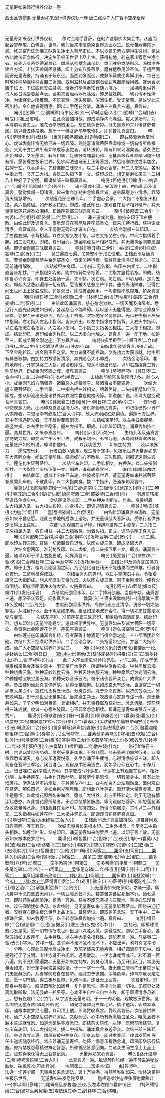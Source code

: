 无量寿如来观行供养仪轨一卷


西土圣贤撰集
无量寿如来观行供养仪轨一卷
唐三藏沙门大广智不空奉诏译


　　

无量寿如来观行供养仪轨
　　尔时金刚手菩萨。在毗卢遮那佛大集会中。从座而起合掌恭敬。白佛言。世尊。我为当来末法杂染世界恶业众生。说无量寿佛陀罗尼。修三密门证念佛三昧得生净土入菩萨正位。不以少福无慧方便得生彼刹。是故依此教法正念修行。决定生于极乐世界上品上生。获得初地。若在家出家愿生净土者。应先入曼茶罗得灌顶已。然后从师受念诵仪轨。或于胜地或随所居。涂拭清净建立方坛。上张天盖周匝悬幡。坛上分布八曼茶罗。磨白檀香用涂圣位。于檀西面而安无量寿像。持诵者于坛东坐。面西对像而坐。或敷茅荐或坐卑脚小床。每日三时散种种华烧种种香置二阙伽。或用盆杯及金银铜石瓷瓦等器未经用者。盛满香水置于坛上。于坛四角安四贤瓶。烧香灯明涂香饮食随力所办。一一加持殷重供养。行人每日澡浴着新净衣。或用真言加持以为澡浴。即思惟观察。一切有情本性清净。为诸客尘之所覆蔽。不悟真理。迷失菩提。沦溺生死。受无量苦。是故说此三密加持。令自他皆得清净。即以二手莲花合掌。诵净三业真言三遍。真言曰。
　　唵(引)娑嚩(二合)婆嚩秫(诗聿反)驮(引一)萨嚩达磨(入引二)娑嚩(二合)婆(去)嚩戍(引准上)度唅。
　　由此真言加持故。即成清净内心澡浴。每入道场时。对本尊前端身正立。莲花合掌闭目运心。想在极乐世界。对无量寿如来并诸菩萨眷属。则以身五体投地。想于一一佛菩萨前恭敬作礼。即诵普礼真言曰。
　　唵(引)萨嚩怛他(引)蘖跢(一)播(引)那满娜曩(上)迦噜弭(二)
　　即右膝着地合掌当心。虔诚发露忏悔无始已来一切罪障。则随喜诸佛菩萨声闻缘觉一切有情所修福业。又观十方世界所有如来成等正觉者。请转法轮。所有如来现涅槃者。请久住世不般涅槃。又发愿言。我所积集。礼佛忏悔随喜劝请。无量善根以此福聚回施一切有情。愿皆得生极乐世界。见佛闻法速证无上正等菩提。然后结跏趺坐或半加坐。右押于左。以香涂手。先结佛部三昧耶印。以二手虚心合掌。开二头指微屈。各附中指上节。又开二大指。各捻二头指下第一文。结印成已。想无量寿如来三十二相八十种好了了分明。即诵佛部三昧耶真言曰。
　　唵(引)怛他(引)誐睹(引一)纳婆(二合)嚩(引)耶裟嚩(二合)贺(引)
　　诵三遍或七遍。安印顶上散。由结此印及诵真言。警觉佛部一切诸佛。皆来集会加持护念修真言者。速令获得身业清净。罪障消灭福慧增长。
　　次结莲花部三昧耶印。二手虚心合掌。二大指二小指各头相捻。余六指微屈。如开敷莲花形。即成。结此印已。想观自在菩萨相好端严。并无量俱胝莲花族圣众围绕。即诵莲花部三昧耶真言曰。
　　唵(引)跛那谟(二合引一)纳婆(二合)嚩(引)耶娑嚩(二合)贺(引二)
　　诵三遍或七遍。加持安印于顶右便散。由结此印及诵真言。警觉观自在菩萨及莲花部圣众。皆来加持行者。获得语业清净。言音威肃。令人乐闻得无碍辩才说法自在。
　　次结金刚部三昧耶印。二手左覆右仰。令背相着。以右大指叉左小指。以左大指叉右小指。中间六指缚着手腕。如三股杵形。即成。结印当心。想金刚藏菩萨相好威光。并无量执金刚眷属围绕。即诵金刚部三昧耶真言曰。
　　唵(引)嚩日嚧(二合引一)纳婆(二合)嚩(引)耶娑嚩(二合)贺(引二)
　　诵三遍或七遍。加持安印于顶左便散。由结此印及诵真言。警觉金刚藏菩萨并金刚部圣众。皆来加持行者。获得意业清净证菩提心。三昧现前速得解脱。
　　次结被甲护身印。二小指二无名指。右压左内相叉。二中指直竖头相拄。二头指屈如钩形。附中指背勿令相着。二大指并竖捻名指。即成。结印当心诵真言。印身五处各诵一遍。先印额。次右肩。次左肩。印心及喉。是为五处。即起大慈悲心遍缘一切有情。愿皆被大慈悲庄严甲胄。速令离诸障难。证得世间出世间上上殊胜成就。如是观已。即成被金刚甲。一切诸魔不敢障难。护身真言曰。
　　唵(引)嚩日啰(二合引)儗儞(二合一)钵啰(二合)捻(万协反引)跛跢(二合)野娑嚩(二合)贺(引二)
　　由结此印诵真言。慈心愍念力故。一切天魔及诸障者。悉见行人威光赫奕由如日轮。各起慈心不能障碍。及以恶人无能得便。烦恼业障身不染着。亦护当来诸恶趣苦。疾证无上菩提。次结地界金刚橛印。先以右中指入左头中指间。右名指入左名小指间。皆头外出。以左中指缴右中指背。入右头中指间。以左名指缴右名指背。入右名小指间。二小指二头指各头相拄。二大指下相捻。即成。结此印已。想印如金刚杵形。以二大指向地触之。诵真言一遍一印于地。如是至三。即成坚固金刚之座。下方真言曰。
　　唵(引)抧里抧里(一)嚩日啰(二合)嚩日哩(二合二)步(引)啰满驮满驮(三)吽发吒(四)
　　由结此印及诵真言加持力故。下至金刚轮际。成金刚不坏之界。大力诸魔不能摇动。少施功力大获成就。地中所有其恶秽物。由加持力故悉皆清净。其界随心大小即成。
　　次结金刚墙印。准前地界印。开掌搩竖二大指。如墙形即成。想从印流出炽焰。以印右旋绕身三转。称前地界。即成金刚坚固之城。墙界真言曰。
　　唵(引)萨啰萨啰(一)嚩日啰(二合)钵啰(二合二)迦啰吽(引)发吒(半音三)
　　由结此印诵真言及观行力故。随心大小。成金刚光焰方隅墙界。诸魔恶人虎狼师子。及诸毒虫不能辅近。
　　次结大虚空藏菩萨印。二手合掌。二中指右押左外相叉。缚着手背。二头指相蹙如宝形。即成。想从印流出无量诸供养具衣服饮食宫殿楼阁等。如瑜伽广说。即诵大虚空藏菩萨真言曰。
　　唵(引)誐誐曩三(去)婆嚩(一)嚩日啰(二合)斛(引二)
　　修行者纵使观念力微。由此印及真言加持力故。诸供养物皆成真实。一如极乐世界中行广大供养者。次想坛中有纥哩(二合入引)字。放大光明如红颇梨色。遍照十方世界。其中有情遇斯光者。无不皆得罪障消灭。
　　次结如来拳印。以左手四指握拳。直竖大指。以右手作金刚拳。握左大指甲。即成。以此拳印印地。诵真言加持七遍。变其世界。如来拳真言曰。
　　唵(引)步(引入)欠(一)
　　由结此印及诵真言加持威力故。即变此三千大千世界。成极乐刹土。七宝为地。水鸟树林皆演法音。无量庄严如经所说。即诵伽他曰。
　　以我功德力　　如来加持力
　　及以法界力　　愿成安乐刹
　　行者由数习此定。现生每于定中。见极乐世界无量寿如来在大菩萨众会。闻说无量契经。临命终时心不散乱。三昧现前。刹那迅速则生彼土。莲花化生证菩萨位。
　　次结宝车辂印。二手仰相叉。右押左。以二头指侧相拄。二大指捻二头指下第一文。即成。送车辂真言曰。
　　唵(引)睹噜睹噜吽(引)
　　由结此印。想成七宝庄严车辂。往彼极乐世界。请无量寿如来并诸菩萨眷属乘此车辂。不散此印。以二大指向身。拨二中指头。便诵车辂真言曰。
　　曩莫(入)悉底哩耶(四合一)地尾(二合)迦南(引二)怛他(引)蘖跢(引)南(引)(三)唵(引)嚩日朗(二合引)儗(妍以反)娘迦啰洒(二合)耶娑嚩(二合)贺(引)
　　则想车辂来至道场住虚空中。
　　次结迎请圣众印。二手右押左内相叉。作拳。令掌相着。左大指屈入掌。右大指曲如钩。向身招之。即诵迎请真言曰。
　　唵(引)阿(去)嚧(引)力迦(半音)[目　　壹]醯呬娑嚩(二合)贺(引)
　　由结此印诵真言奉请故。无量寿如来不舍悲愿。赴此三摩地所成净土道场。并无量俱胝大菩萨众。受修行者供养速令得上上成就。
　　次结马头观自在菩萨印。作辟除结界二手合掌。二头指二无名指屈入掌。各自相背。并二大指微屈。勿着头指。即成。诵马头明王真言曰。
　　唵(引)阿蜜栗(二合)姤纳婆(二合)嚩吽(引)发吒娑嚩(二合)贺(引)
　　诵三遍。即以印左转三匝。辟除一切诸魔皆自退散。以印右旋三匝。即成坚固大界。
　　次结金刚网印。准前地界印。以二大指。捻二头指下第一文。即成。诵真言三遍。随诵以印于顶上右旋便散。网界真言曰。
　　唵(引)尾娑普(二合)啰捺啰(二合)乞洒(二合)嚩日啰(二合)半惹啰吽(引)发吒(半音)
　　由结此印及诵真言加持力故。即于上方。覆以金刚坚固之网。乃至他化自在诸天不能违越而生障难。行者身心安乐。三摩地易得成就。
　　次结金刚火院界印。以左手掌掩右手背。令相着搩竖二大指即成。想从印流出无量光焰。火以印右旋三匝。则于金刚墙外。便有火焰围绕。即成坚固清净火院大界。火院真言曰。
　　唵(引)阿三(去)莽儗(妍以反)儞吽(引)发吒(半音)
　　次结献阏伽香水印。以二手捧阏伽器。当额奉献。诵真言三遍。想浴圣众双足。阏伽真言曰。
　　曩莫(入)三满多没驮喃(引一)誐誐曩三摩糁么娑嚩(二合)贺(引)
　　由献阏伽香水供养。令修行者三业清净。洗除一切烦恼罪垢。从胜解行地。至十地及如来地。当证如是地波罗蜜时。得一切如来甘露法水受与灌顶。
　　次结花座印。准前莲花部三昧耶印。稍屈指令圆满即是。结此印已。想从印流出无量金刚莲华。遍此极乐世界中。无量寿如来及诸大菩萨一切圣众。各皆得此金刚莲花为座。莲花座真言曰。
　　唵(引)迦么攞娑嚩(二合)贺(引)
　　由结莲花座印诵真言加持。行者获得十地满足当得金刚之座。三业坚固犹若金刚。次结广大不空摩尼供养印。二手金刚合掌。二头指蹙如宝形。并竖二大指即成。诵广大不空摩尼供养陀罗尼曰。
　　唵(引)阿谟(引)伽(去)布惹(自攞反一)么抳钵纳么(二合)嚩日[口　　(隸-木+士)](二合二)怛他(去)蘖哆尾路(引)抧帝(三)三(去)满多钵(上)啰(二合)萨啰吽(引四)
　　此广大不空摩尼供养陀罗尼。才诵三遍。即成于无量寿如来集会及微尘刹中。雨无量广大供养。所谓种种涂香云海。种种华鬘云海。种种烧香云海。种种天妙饮食云海。种种天妙衣服云海。种种摩尼灯烛光明云海。种种幢幡宝帐宝盖云海。种种天妙音乐云海。普于诸佛菩萨众会。成真实广大供养。皆由结印诵此真言供养故。获得无量福聚。犹如虚空无有边际。世世常生一切如来大集会中。莲花化生得五神通。分身百亿。能于杂染世界。拔济受苦众生。皆安隐利益。即于现世受无量果报。当来得生净土。次应澄心定意专注一缘。观无量寿如来。了了分明如对目前。具诸相好。并无量眷属及彼刹土。念念忻慕。现前获得三昧成就。虔诚一心愿生彼国。心不异缘念念相续。即诵无量寿如来赞叹三遍。赞曰。
　　曩谟(引)弭跢婆(去引)野(一)曩谟(引)弭跢庾晒(引二)曩谟(引)曩么(引)进底野(二合)麌拏迦啰答么(二合)宁(引三)曩谟(引)弭跢婆野尔曩野帝母宁(引)素佉(引去)嚩底淫(二合)夜(引)儞多嚩弩(鼻声)剑婆野(引)素佉缚底孕(二合引)迦曩迦尾唧怛啰(二合)迦(引)曩喃(引六)么弩啰[牟　　含](引)素蘖多素带(引)啰棱(去)讫哩(二合)耽(引七)哆嚩室啰(二合)夜(引)答钵啰(二合)体多麌拏写地么(上)多(都各反八)钵啰(二合)夜(引)弭担(引)么护麌拏(上)啰怛曩(二合)散左琰(引九)
　　修行者每日三时。常诵此赞叹佛功德。警觉无量寿如来。不舍悲愿。以无量光明照触行者。业障重罪悉皆消灭。身心安乐澄寂悦意。久坐念诵不生疲惓。心得清净疾证三昧。即入观自在菩萨三摩地。闭目澄心。观自身中圆满洁白。犹如净月仰在心中。于净月上。想日哩(二合)字放大光明。其字变成八叶莲花。于莲花上有观自在菩萨。相好分明。左手持莲花。右手作开敷叶势。是菩萨作是思惟。一切有情身中。具有此觉悟莲花。清净法界不染烦恼。于其莲花八叶上。各有如来入定结跏趺坐。面向观自在菩萨。项佩圆光。身如金色光明晃耀。即想此八叶莲花。渐舒渐大量等虚空。即作是思惟。以此觉花照触如来海会。愿成广大供养。若心不移此定。则于无边有情深起悲愍。以此觉花蒙照触者。于苦烦恼悉皆解脱。等同观自在菩萨。即想莲花渐渐收敛量等己身。即结观自在菩萨印。加持四处。所谓心额喉顶。其印以二手外相叉。二头指相柱如莲花叶。二大指并竖即成。即诵观自在菩萨真言曰。
　　唵(引)嚩日啰(二合)达磨纥哩(二合入引)
　　由结此印及诵真言加持故。即自身同观自在菩萨。等无有异。
　　次结无量寿如来根本印。二手外相叉。作拳竖二中指头相跓。如莲华叶形。结成印已。诵无量寿如来陀罗尼七遍。以印于顶上散。无量寿如来根本陀罗尼曰。
　　曩谟(引)啰怛曩(二合)怛啰(二合)夜(引)耶(一)曩莫(入)阿(去)哩野(二合)弭跢婆耶(二)怛他(引)檗跢(引)夜(引)啰贺(引)帝(引)三(去)藐三(去)没驮(引)耶(三)怛儞也(二合)他(引四)唵(引)阿蜜[口　　栗](二合)帝(五)阿蜜[口　　栗](二合)妒(引)纳婆(二合)吠(微闭反六)阿蜜[口　　栗](二合)多三(去)婆吠(七)阿(上)蜜[口　　栗](二合)多蘖陛(八)阿(上)蜜[口　　栗](二合)多悉第(九)阿蜜[口　　栗](二合)多帝际(自曳反十)阿蜜[口　　栗](二合)多尾讫磷(二合)帝(十一)阿蜜[口　　栗](二合)多尾讫磷(二合)多誐(引)弭宁(引十二)阿(上)蜜[口　　栗](二合)多誐誐曩吉底迦[口　　(隸-木+士)](十三)阿蜜[口　　栗](二合)多嫰(上)努批娑嚩(二合)[口　　(隸-木+士)](十四)萨缚(引)啰他(二合)娑(引)驮宁(十五)萨缚(引)羯磨讫礼(二合引)舍乞洒(二合)孕迦隶娑缚(二合)贺(引)
　　此无量寿如来陀罗尼。才诵一遍。即灭身中十恶四重五无间罪。一切业障悉皆消灭。若苾刍苾刍尼犯根本罪。诵七遍已。即时还得戒品清净。诵满一万遍。获得不废忘菩提心三摩地。菩提心显现身中。皎洁圆明犹如净月。临命终时。见无量寿如来与无量俱胝菩萨众。围绕来迎行者。安慰身心即生极乐世界上品上生。证菩萨位。即取莲子念珠。安于手中。二手捧珠合掌。如未敷莲华形。以千转念珠真言加持七遍。真言曰。
　　唵(引)缚日啰(二合)狱呬耶(二合)惹(自攞反引)跛三(去)么曳(引)吽(引)
　　加持已。即捧珠顶戴心发是愿。愿一切有情所求世间出世间殊胜大愿。速得成就。则以二手当心。各聚五指如未敷莲华。左手持珠。以右手大指名指移珠。诵陀罗尼一遍。与娑嚩(二合)贺(引)字声。齐移一珠。念诵声不缓不急不高不下。不应出声。称呼真言字令一一分明。心观此三摩地所成净土。及前所请来无量寿佛。相好圆满在于坛中。如是观行了了分明。专注念诵不令间断。远离散动。一坐念诵或百或千。若不满一百八遍。则不充析愿遍数。无量寿如来加持故。则身心清净。乃至开目闭目。常见无量寿如来。即于定中闻说甚深妙法。于一一字一一句。悟无量三摩地门无量陀罗尼门无量解脱门。此身等同观自在菩萨。速能至于彼国。念诵数毕。捧珠顶戴发是愿言。愿一切有情。得生极乐世界。见佛闻法。速证无上菩提。
　　次结定印。即观身中菩提心。皎洁圆明犹如满月。复作是思惟。菩提心体离一切物。无蕴界处及离能取所取。法无我故一相平等。心本不生自性空自性空故。即于圆满清净月轮上。想有纥哩(二合)字门。从字流出无量光明。于一一光明道。观成极乐世界。圣众围绕无量寿佛(如观经所说)
　　如是念诵修习三摩地已。欲出道场。即结本尊印。诵根本陀罗尼七遍。以印顶上散。即诵赞叹真言。赞叹真言已。次结普供养印。诵广大不空摩尼供养陀罗尼。又献阏伽。心中所有祈愿启白圣众。唯愿圣者不越本誓成就我愿。如是念诵供养发愿已。即结前火院印。左转一匝解前所结界。复结宝车辂印。以二大指向外。拨二中指头。诵本真言奉送圣众。次结三部三昧耶印。各诵真言三遍。然后结被甲护身印。印身五处。即对本尊前。虔诚发愿礼佛。任出道场随意经行。常应读诵无量寿经。勿怀上慢意乐精勤念诵。印佛印塔乐行坛施。修持禁戒忍辱精进禅定智慧。所修善品皆悉回向。共诸众生同生净土上品上生。证欢喜地获得无上菩提记莂。
　　无量寿如来心真言。
　　唵(引)路计湿嚩(二合)啰啰惹讫哩(二合入引)
　　此真言诵一遍。敌诵阿弥陀经一遍不可说遍秘故胜故。破重障难(不能具说)
　　唵阿蜜[口　　栗](二合)多帝[目　　曳]贺啰吽。
　　此法通一切莲华部　无量寿如来念诵法。诵十万遍满。得见阿弥陀如来。命终决定得生极乐世界。
　　无量寿如来发愿陀罗尼。
　　迦哩迦噌沙迦哩多儞也儞鲁计(一)摩以儞针多睹(二)尾母唧旦都鲁迦(三)么么左素左哩帝曩(四)[日　　作]萨缚怛缚(二合)跛啰么素契曩(五)素佉缚底孕(二合)钵啰(二合)演睹。


